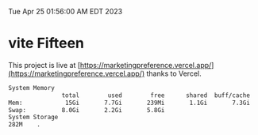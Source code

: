 Tue Apr 25 01:56:00 AM EDT 2023

# vite Fifteen


This project is live at [https://marketingpreference.vercel.app/](https://marketingpreference.vercel.app/) thanks to Vercel.

```bash
System Memory
               total        used        free      shared  buff/cache   available
Mem:            15Gi       7.7Gi       239Mi       1.1Gi       7.3Gi       6.2Gi
Swap:          8.0Gi       2.2Gi       5.8Gi
System Storage
282M	.
```
```bash
